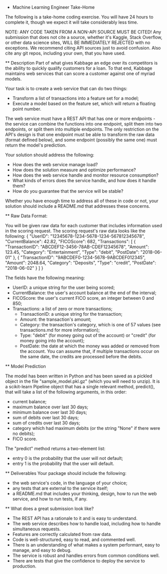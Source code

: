 * Machine Learning Engineer Take-Home

The following is a take-home coding exercise. You will have 24 hours to complete
it, though we expect it will take considerably less time.

NOTE: ANY CODE TAKEN FROM A NON-API SOURCE MUST BE CITED! 
Any submission that does not cite a source, whether it's Kaggle, Stack Overflow, 
or other data science sites, WILL BE IMMEDIATELY REJECTED with no exceptions. 
We recommend citing API sources just to avoid confusion. 
Also cite any git repos, including your own, that you have used. 

** Description
Part of what gives Kabbage an edge over its competitors is the ability to
quickly qualify customers for a loan. To that end, Kabbage maintains web 
services that can score a customer against one of myriad models.

Your task is to create a web service that can do two things:
- Transform a list of transactions into a feature set for a model;
- Execute a model based on the feature set, which will return a floating point
  number.

The web service must have a REST API that has one or more endpoints - 
the service can combine the functions into one endpoint, split them
into two endpoints, or split them into multiple endpoints.
The only restriction on the API's design is that one endpoint must be
able to transform the raw data (format defined below), and some endpoint
(possibly the same one) must return the model's prediction.

Your solution should address the following:
- How does the web service manage load?
- How does the solution measure and optimize performance?
- How does the web service handle and monitor resource consumption?
- What kinds of errors does the service handle, and how does it handle them?
- How do you guarantee that the service will be stable?

Whether you have enough time to address all of these in code or not, your
solution should include a README.md that addresses these concerns.


** Raw Data Format:

You will be given raw data for each customer that includes information used
in the scoring request. The scoring request's raw data looks like the following:
{
    "UserID":  "12345678-1234-5678-1234-567812345678",
    "CurrentBalance":  42.82,
    "FICOScore": 682,
    "Transactions": [
        { "TransactionID": "ABCDEF12-3456-78AB-CDEF12345678",
          "Amount":        123.45,
          "Category":      "Entertainment",
          "Type":          "debit",
          "PostDate":      "2018-06-01"
        },
        { "TransactionID": "9ABCDEF0-1234-5678-9ABCDEF012345",
          "Amount":        2048.64,
          "Category":      "Deposits",
          "Type":          "credit",
          "PostDate":      "2018-06-02"
        }
    ]
}

The fields have the following meaning:
- UserID: a unique string for the user being scored;
- CurrentBalance: the user's account balance at the end of the interval;
- FICOScore: the user's current FICO score, an integer between 0 and 850;
- Transactions: a list of zero or more transactions;
    - TransactionID: a unique string for the transaction;
    - Amount: the transaction's amount;
    - Category: the transaction's category, which is one of 57 values
      (see transactions.md for more information);
    - Type: "debit" (for money going out of the account) or 
            "credit" (for money going into the account);
    - PostDate: the date at which the money was added or removed from the
                account. You can assume that, if multiple transactions occur on
                the same date, the credits are processed before the debits.


** Model Prediction

The model has been written in Python and has been saved as a pickled object in
the file "sample_model.pkl.gz" (which you will need to unzip). It is a scikit-learn 
Pipeline object that has a single relevant method, predict(), that will take 
a list of the following arguments, in this order:

- current balance;
- maximum balance over last 30 days;
- minimum balance over last 30 days;
- sum of debits over last 30 days;
- sum of credits over last 30 days;
- category which had maximum debits (or the string "None" if there were no debits);
- FICO score.

The "predict" method returns a two-element list: 
- entry 0 is the probability that the user will not default;
- entry 1 is the probability that the user will default.


** Deliverables
Your package should include the following:
- the web service's code, in the language of your choice;
- any tests that are external to the service itself;
- a README.md that includes your thinking, design, how to run the web service,
  and how to run tests, if any.


** What does a great submission look like?
- The REST API has a rationale to it and is easy to understand.
- The web service describes how to handle load, including how to handle
  simultaneous requests.
- Features are correctly calculated from raw data.
- Code is well-structured, easy to read, and commented well.
- There is an understanding of what makes a system performant, 
  easy to manage, and easy to debug.
- The service is robust and handles errors from common conditions well.
- There are tests that give the confidence to deploy the service to production.
